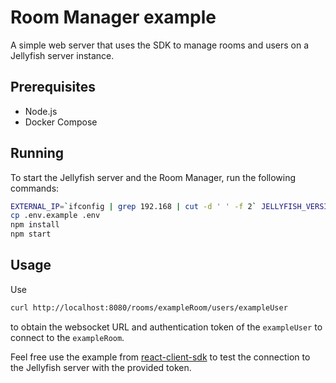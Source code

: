 # Room Manager example

A simple web server that uses the SDK to manage rooms and users on a Jellyfish server instance.

## Prerequisites

- Node.js
- Docker Compose

## Running

To start the Jellyfish server and the Room Manager, run the following commands:

```sh
EXTERNAL_IP=`ifconfig | grep 192.168 | cut -d ' ' -f 2` JELLYFISH_VERSION=edge docker compose up
cp .env.example .env
npm install
npm start
```

## Usage

Use

```sh
curl http://localhost:8080/rooms/exampleRoom/users/exampleUser
```

to obtain the websocket URL and authentication token of the `exampleUser` to connect to the `exampleRoom`.

Feel free use the example from
[react-client-sdk](https://github.com/jellyfish-dev/react-client-sdk/tree/main/examples/minimal-react) to test the
connection to the Jellyfish server with the provided token.
